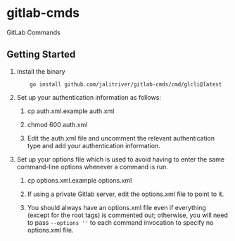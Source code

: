 # gitlab-cmds

GitLab Commands

## Getting Started

1. Install the binary

    ```
        go install github.com/jalitriver/gitlab-cmds/cmd/glcli@latest
    ```

1. Set up your authentication information as follows:

    1. cp auth.xml.example auth.xml
    
    1. chmod 600 auth.xml
       
    1. Edit the auth.xml file and uncomment the relevant
       authentication type and add your authentication information.

1. Set up your options file which is used to avoid having to enter the
   same command-line options whenever a command is run.

    1. cp options.xml.example options.xml

    1. If using a private Gitlab server, edit the options.xml file to
       point to it.

    1. You should always have an options.xml file even if everything
       (except for the root tags) is commented out; otherwise, you
       will need to pass `--options ''` to each command invocation to
       specify no options.xml file.

